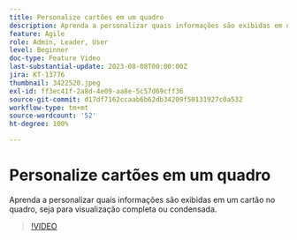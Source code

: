 ```yaml
---
title: Personalize cartões em um quadro
description: Aprenda a personalizar quais informações são exibidas em um cartão no quadro, seja para visualização completa ou condensada.
feature: Agile
role: Admin, Leader, User
level: Beginner
doc-type: Feature Video
last-substantial-update: 2023-08-08T00:00:00Z
jira: KT-13776
thumbnail: 3422520.jpeg
exl-id: ff3ec41f-2a8d-4e09-aa8e-5c57d69cff36
source-git-commit: d17df7162ccaab6b62db34209f50131927c0a532
workflow-type: tm+mt
source-wordcount: '52'
ht-degree: 100%

---
```


# Personalize cartões em um quadro

Aprenda a personalizar quais informações são exibidas em um cartão no quadro, seja para visualização completa ou condensada.

>[!VIDEO](https://video.tv.adobe.com/v/3422520/?quality=12&learn=on&enablevpops)
